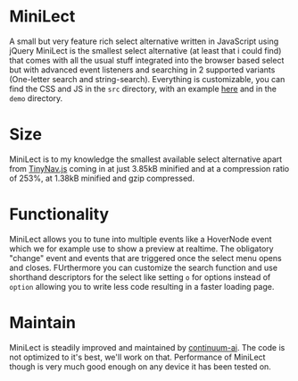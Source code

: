 # MiniLect
A small but very feature rich select alternative written in JavaScript using jQuery
MiniLect is the smallest select alternative (at least that i could find) that comes with all the usual stuff integrated into the browser based select but with advanced event listeners and searching in 2 supported variants (One-letter search and string-search). Everything is customizable, you can find the CSS and JS in the `src` directory, with an example [here](https://continuum-ai.de/dist/continuum_select) and in the `demo` directory.

# Size
MiniLect is to my knowledge the smallest available select alternative apart from [TinyNav.js](http://tinynav.com/) coming in at just 3.85kB minified and at a compression ratio of 253%, at 1.38kB minified and gzip compressed.

# Functionality
MiniLect allows you to tune into multiple events like a HoverNode event which we for example use to show a preview at realtime. The obligatory "change" event and events that are triggered once the select menu opens and closes. FUrthermore you can customize the search function and use shorthand descriptors for the select like setting `o` for options instead of `option` allowing you to write less code resulting in a faster loading page.

# Maintain
MiniLect is steadily improved and maintained by [continuum-ai](https://continuum-ai.de). The code is not optimized to it's best, we'll work on that. Performance of MiniLect though is very much good enough on any device it has been tested on.
